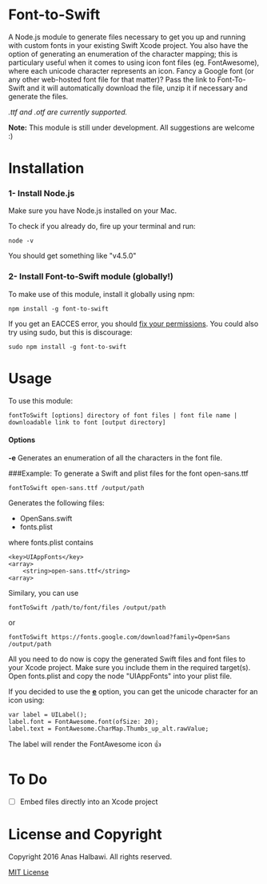 # Font-to-Swift

A Node.js module to generate files necessary to get you up and running with custom fonts in your existing Swift Xcode project. You also have the option of generating an enumeration of the character mapping; this is particulary useful when it comes to using icon font files (eg. FontAwesome), where each unicode character represents an icon. Fancy a Google font (or any other web-hosted font file for that matter)? Pass the link to Font-To-Swift and it will automatically download the file, unzip it if necessary and generate the files.

*.ttf and .otf are currently supported.*

**Note:** This module is still under development. All suggestions are welcome :) 


# Installation

### 1- Install Node.js

Make sure you have Node.js installed on your Mac.

To check if you already do, fire up your terminal and run:
```
node -v
```

You should get something like "v4.5.0"


### 2- Install Font-to-Swift module (globally!)

To make use of this module, install it globally using npm:

```
npm install -g font-to-swift
```

If you get an EACCES error, you should [fix your permissions](https://docs.npmjs.com/getting-started/fixing-npm-permissions). You could also try using sudo, but this is discourage:
```
sudo npm install -g font-to-swift
```

# Usage
To use this module:
```
fontToSwift [options] directory of font files | font file name | downloadable link to font [output directory]
```

#### Options
**-e** Generates an enumeration of all the characters in the font file.


###Example:
To generate a Swift and plist files for the font open-sans.ttf
```
fontToSwift open-sans.ttf /output/path
```

Generates the following files:
* OpenSans.swift
* fonts.plist

where fonts.plist contains
```
<key>UIAppFonts</key>
<array>
	<string>open-sans.ttf</string>
<array>
```

Similary, you can use 

```
fontToSwift /path/to/font/files /output/path
```

or

```
fontToSwift https://fonts.google.com/download?family=Open+Sans /output/path
```

All you need to do now is copy the generated Swift files and font files to your Xcode project. Make sure you include them in the required target(s).
Open fonts.plist and copy the node "UIAppFonts" into your plist file.

If you decided to use the [**e**](#options) option, you can get the unicode character for an icon using:
```
var label = UILabel();
label.font = FontAwesome.font(ofSize: 20);
label.text = FontAwesome.CharMap.Thumbs_up_alt.rawValue;
```
The label will render the FontAwesome icon 👍


# To Do
- [ ] Embed files directly into an Xcode project

# License and Copyright
Copyright 2016 Anas Halbawi. All rights reserved.

[MIT License](http://en.wikipedia.org/wiki/MIT_License)